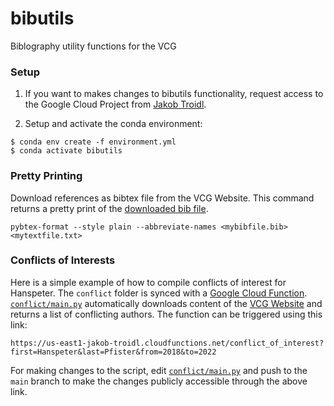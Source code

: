 # bibutils
Biblography utility functions for the VCG

### Setup
1. If you want to makes changes to bibutils functionality, request access to the Google Cloud Project from [Jakob Troidl](jakobtroidl.github.io).

2. Setup and activate the conda environment:
```shell
$ conda env create -f environment.yml
$ conda activate bibutils
```

### Pretty Printing 
Download references as bibtex file from the VCG Website. This command returns a pretty print of the [downloaded bib file](https://vcg.seas.harvard.edu/publications.bib). 

```shell
pybtex-format --style plain --abbreviate-names <mybibfile.bib> <mytextfile.txt>
```

### Conflicts of Interests
Here is a simple example of how to compile conflicts of interest for Hanspeter. The `conflict` folder is synced with a [Google Cloud Function](https://console.cloud.google.com/functions/details/us-east1/conflict_of_interest?env=gen1&project=jakob-troidl). [`conflict/main.py`](https://github.com/VCG/bibutils/blob/main/conflict/main.py) automatically downloads content of the [VCG Website](https://vcg.seas.harvard.edu/publications.bib) and returns a list of conflicting authors. The function can be triggered using this link:

```
https://us-east1-jakob-troidl.cloudfunctions.net/conflict_of_interest?first=Hanspeter&last=Pfister&from=2018&to=2022
```

For making changes to the script, edit [`conflict/main.py`](https://github.com/VCG/bibutils/blob/main/conflict/main.py) and push to the `main` branch to make the changes publicly accessible through the above link. 
